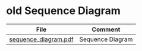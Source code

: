 # old Sequence Diagram


| File                                                                                                                                               | Comment          |
|----------------------------------------------------------------------------------------------------------------------------------------------------|------------------|
| [sequence_diagram.pdf](https://github.com/AlessandroConti11/Progetto_Ingegnieria_del_Software_2023/blob/main/Deliverables/Diagrams/old/Sequence%20Diagram/sequence_diagram.pdf) | Sequence Diagram |
 
